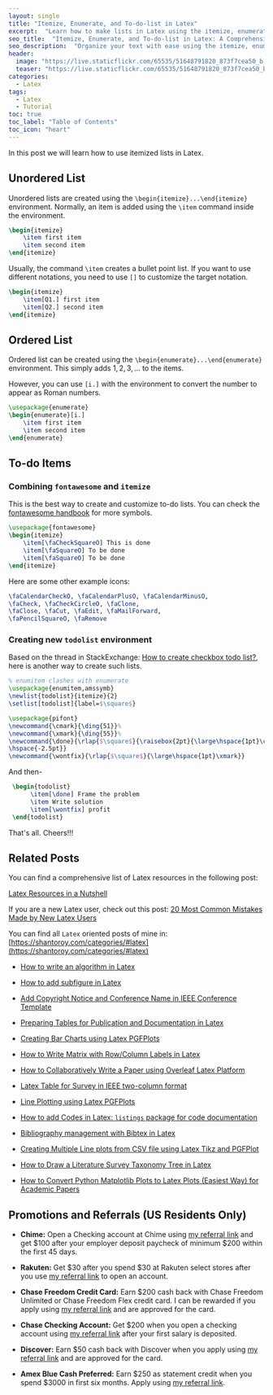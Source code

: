 ```yaml
---
layout: single
title: "Itemize, Enumerate, and To-do-list in Latex"
excerpt:  "Learn how to make lists in Latex using the itemize, enumerate, and to-do-list environments. These are essential tools for organizing and presenting information in a clear and concise manner. Whether you're writing a research paper, a thesis, or simply taking notes, this tutorial will help you master the art of list-making in Latex."
seo_title:  "Itemize, Enumerate, and To-do-list in Latex: A Comprehensive Guide"
seo_description:  "Organize your text with ease using the itemize, enumerate, and to-do-list environments in Latex. From research papers to notes, this comprehensive guide will teach you the basics of list-making in Latex."
header:
  image: "https://live.staticflickr.com/65535/51648791820_873f7cea50_b.jpg"
  teaser: "https://live.staticflickr.com/65535/51648791820_873f7cea50_b.jpg"
categories:
  - Latex
tags:
  - Latex
  - Tutorial
toc: true
toc_label: "Table of Contents"
toc_icon: "heart"
---
```


In this post we will learn how to use itemized lists in Latex.

## Unordered List
Unordered lists are created using the `\begin{itemize}...\end{itemize}` environment. Normally, an item is added using the `\item` command inside the environment.

```latex
\begin{itemize}
    \item first item
    \item second item
\end{itemize}
```

Usually, the command `\item` creates a bullet point list. If you want to use different notations, you need to use `[]` to customize the target notation.
```latex
\begin{itemize}
    \item[Q1.] first item
    \item[Q2.] second item
\end{itemize}
```

## Ordered List
Ordered list can be created using the `\begin{enumerate}...\end{enumerate}` environment. This simply adds $1,2,3,\dots$ to the items.

However, you can use `[i.]` with the environment to convert the number to appear as Roman numbers.
```latex
\usepackage{enumerate}
\begin{enumerate}[i.]
    \item first item
    \item second item
\end{enumerate}

```

## To-do Items
### Combining `fontawesome` and `itemize`
This is the best way to create and customize to-do lists. You can check the [fontawesome handbook](http://mirrors.ibiblio.org/CTAN/fonts/fontawesome/doc/fontawesome.pdf) for more symbols.
```latex
\usepackage{fontawesome}
\begin{itemize}
    \item[\faCheckSquareO] This is done
    \item[\faSquareO] To be done 
    \item[\faSquareO] To be done 
\end{itemize}
```

Here are some other example icons: 
```latex
\faCalendarCheckO, \faCalendarPlusO, \faCalendarMinusO, 
\faCheck, \faCheckCircleO, \faClone, 
\faClose, \faCut, \faEdit, \faMailForward, 
\faPencilSquareO, \faRemove
```

### Creating new `todolist` environment
Based on the thread in StackExchange:  [How to create checkbox todo list?](https://tex.stackexchange.com/questions/247681/how-to-create-checkbox-todo-list), here is another way to create such lists.
```latex
% enumitem clashes with enumerate
\usepackage{enumitem,amssymb} 
\newlist{todolist}{itemize}{2}
\setlist[todolist]{label=$\square$}

\usepackage{pifont}
\newcommand{\cmark}{\ding{51}}%
\newcommand{\xmark}{\ding{55}}%
\newcommand{\done}{\rlap{$\square$}{\raisebox{2pt}{\large\hspace{1pt}\cmark}}%
\hspace{-2.5pt}}
\newcommand{\wontfix}{\rlap{$\square$}{\large\hspace{1pt}\xmark}}
```

And then-
```latex
 \begin{todolist}
	  \item[\done] Frame the problem
	  \item Write solution
	  \item[\wontfix] profit
 \end{todolist}
```

That's all. Cheers!!!


## Related Posts
You can find a comprehensive list of Latex resources in the following post:

[Latex Resources in a Nutshell](https://shantoroy.com/latex/latex-resources-in-a-nutshell/)

If you are a new Latex user, check out this post:
[20 Most Common Mistakes Made by New Latex Users](https://shantoroy.com/latex/common-mistakes-made-by-new-latex-typesetting-users/)

You can find all `Latex` oriented posts of mine in: [https://shantoroy.com/categories/#latex](https://shantoroy.com/categories/#latex)

* [How to write an algorithm in Latex](https://shantoroy.com/latex/how-to-write-algorithm-in-latex/)
* [How to add subfigure in Latex](https://shantoroy.com/latex/how-to-add-subfig-in-latex/)
* [Add Copyright Notice and Conference Name in IEEE Conference Template](https://shantoroy.com/latex/add-copyright-conference-name/)
* [Preparing Tables for Publication and Documentation in Latex](https://shantoroy.com/latex/how-to-create-tables-in-latex/)
* [Creating Bar Charts using Latex PGFPlots](https://shantoroy.com/latex/bar-plots-in-latex-pgfplot/)

* [How to Write Matrix with Row/Column Labels in Latex](https://shantoroy.com/latex/matrix-labeling-in-latex/)
* [How to Collaboratively Write a Paper using Overleaf Latex Platform](https://shantoroy.com/latex/how-to-collaborately-write-a-paper-using-latex-overleaf/)
* [Latex Table for Survey in IEEE two-column format](https://shantoroy.com/latex/latex-table-for-survey-ieee-template/)
* [Line Plotting using Latex PGFPlots](https://shantoroy.com/latex/how-to-draw-line-graph-using-pgfplots-latex/)
* [How to add Codes in Latex:  `listings`  package for code documentation](https://shantoroy.com/latex/how-to-add-codes-in-latex-listing-package/)
* [Bibliography management with Bibtex in Latex](https://shantoroy.com/latex/bibliography-management-with-bibtex/)
* [Creating Multiple Line plots from CSV file using Latex Tikz and PGFPlot](https://shantoroy.com/latex/multiple-line-plots-using-tikz-pgfplot/)
* [How to Draw a Literature Survey Taxonomy Tree in Latex](https://shantoroy.com/latex/Draw-literature-survey-tree-in-latex/)
* [How to Convert Python Matplotlib Plots to Latex Plots (Easiest Way) for Academic Papers](https://shantoroy.com/latex/convert-matplotlib-plot-to-latex-plot/)



## Promotions and Referrals (US Residents Only)
* **Chime:** Open a Checking account at Chime using [my referral link](https://chime.com/r/shantoroy) and get $100 after your employer deposit paycheck of minimum $200 within the first 45 days. 
* **Rakuten:** Get $30 after you spend $30 at Rakuten select stores after you use [my referral link](www.rakuten.com/r/STONEH425?eeid=44971) to open an account. 
* **Chase Freedom Credit Card:** Earn $200 cash back with Chase Freedom Unlimited or Chase Freedom Flex credit card. I can be rewarded if you apply using [my referral link](https://www.referyourchasecard.com/18o/E7MB03IG12) and are approved for the card.

* **Chase Checking Account:** Get $200 when you open a checking account using [my referral link](https://accounts.chase.com/raf/share/2564396166) after your first salary is deposited. 
* **Discover:** Earn $50 cash back with Discover when you apply using [my referral link](https://refer.discover.com/s/SHANTO10) and are approved for the card.
* **Amex Blue Cash Preferred:** Earn $250 as statement credit when you spend $3000 in first six months. Apply using [my referral link](https://americanexpress.com/en-us/referral/SHANTRzUOO?XL=MIANS).
<!--stackedit_data:
eyJoaXN0b3J5IjpbLTEwMDg4MTU4OTAsLTEwODA4OTcwODMsLT
E3NzQ4MTY3OTBdfQ==
-->